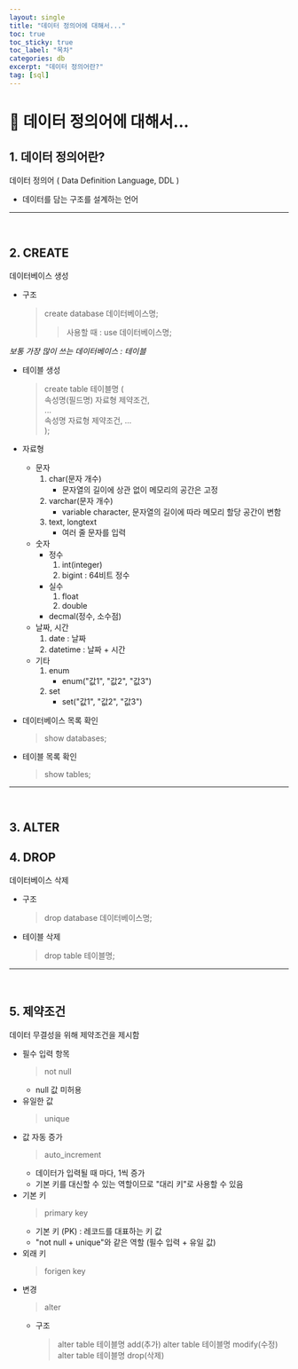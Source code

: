 ```yaml
---
layout: single
title: "데이터 정의어에 대해서..."
toc: true
toc_sticky: true
toc_label: "목차"
categories: db
excerpt: "데이터 정의어란?"
tag: [sql]
---
```


# 📘 데이터 정의어에 대해서...

## 1. 데이터 정의어란?
데이터 정의어 ( Data Definition Language, DDL )
- 데이터를 담는 구조를 설계하는 언어  

---
<br>

## 2. CREATE
데이터베이스 생성  
- 구조
    > create database 데이터베이스명;
    > > 사용할 때 : use 데이터베이스명;  

*보통 가장 많이 쓰는 데이터베이스 : 테이블*  
- 테이블 생성
    > create table 테이블명 ( <br>
            속성명(필드명) 자료형 제약조건,  <br>
            ...  <br>
            속성명 자료형 제약조건, ...  <br>
    );
- 자료형  
    - 문자  
        1. char(문자 개수)   
            - 문자열의 길이에 상관 없이 메모리의 공간은 고정    
        2. varchar(문자 개수)   
            - variable character, 문자열의 길이에 따라 메모리 할당 공간이 변함   
        3. text, longtext 
            - 여러 줄 문자를 입력  
    - 숫자
        - 정수
            1. int(integer)
            2. bigint : 64비트 정수
        - 실수
            1. float
            2. double
        - decmal(정수, 소수점)  
    - 날짜, 시간  
        1. date : 날짜
        2. datetime : 날짜 + 시간
    - 기타  
        1. enum 
            - enum("값1", "값2", "값3")
        2. set
            - set("값1", "값2", "값3")  

- 데이터베이스 목록 확인  
    > show databases;
- 테이블 목록 확인
    > show tables;
---
<br>

## 3. ALTER

## 4. DROP
데이터베이스 삭제
- 구조
    > drop database 데이터베이스명;
- 테이블 삭제
    > drop table 테이블명;

---
<br>

## 5. 제약조건
데이터 무결성을 위해 제약조건을 제시함
- 필수 입력 항목
  > not null  
  - null 값 미허용
- 유일한 값
    > unique  
- 값 자동 증가
    > auto_increment  
    - 데이터가 입력될 때 마다, 1씩 증가
    - 기본 키를 대신할 수 있는 역할이므로 "대리 키"로 사용할 수 있음
- 기본 키
    > primary key  
    - 기본 키 (PK) : 레코드를 대표하는 키 값
    - "not null + unique"와 같은 역할 (필수 입력 + 유일 값)
- 외래 키
    > forigen key  
- 변경
    > alter
    - 구조
        > alter table 테이블명 add(추가)
        > alter table 테이블명 modify(수정)
        > alter table 테이블명 drop(삭제)